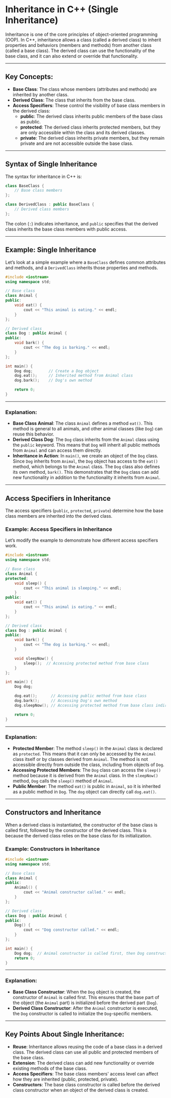 
# Inheritance in C++ (Single Inheritance)

Inheritance is one of the core principles of object-oriented programming (OOP). In C++, inheritance allows a class (called a derived class) to inherit properties and behaviors (members and methods) from another class (called a base class). The derived class can use the functionality of the base class, and it can also extend or override that functionality.

---

## Key Concepts:

- **Base Class**: The class whose members (attributes and methods) are inherited by another class.
- **Derived Class**: The class that inherits from the base class.
- **Access Specifiers**: These control the visibility of base class members in the derived class:
  - **public**: The derived class inherits public members of the base class as public.
  - **protected**: The derived class inherits protected members, but they are only accessible within the class and its derived classes.
  - **private**: The derived class inherits private members, but they remain private and are not accessible outside the base class.

---

## Syntax of Single Inheritance

The syntax for inheritance in C++ is:

```cpp
class BaseClass {
    // Base class members
};

class DerivedClass : public BaseClass {
    // Derived class members
};
```

The colon (`:`) indicates inheritance, and `public` specifies that the derived class inherits the base class members with public access.

---

## Example: Single Inheritance

Let’s look at a simple example where a `BaseClass` defines common attributes and methods, and a `DerivedClass` inherits those properties and methods.

```cpp
#include <iostream>
using namespace std;

// Base class
class Animal {
public:
    void eat() {
        cout << "This animal is eating." << endl;
    }
};

// Derived class
class Dog : public Animal {
public:
    void bark() {
        cout << "The dog is barking." << endl;
    }
};

int main() {
    Dog dog;       // Create a Dog object
    dog.eat();     // Inherited method from Animal class
    dog.bark();    // Dog's own method

    return 0;
}
```

---

### Explanation:

- **Base Class Animal**: The class `Animal` defines a method `eat()`. This method is general to all animals, and other animal classes (like `Dog`) can reuse this behavior.
- **Derived Class Dog**: The `Dog` class inherits from the `Animal` class using the `public` keyword. This means that `Dog` will inherit all public methods from `Animal` and can access them directly.
- **Inheritance in Action**: In `main()`, we create an object of the `Dog` class. Since `Dog` inherits from `Animal`, the `Dog` object has access to the `eat()` method, which belongs to the `Animal` class. The `Dog` class also defines its own method, `bark()`. This demonstrates that the `Dog` class can add new functionality in addition to the functionality it inherits from `Animal`.

---

## Access Specifiers in Inheritance

The access specifiers (`public`, `protected`, `private`) determine how the base class members are inherited into the derived class.

### Example: Access Specifiers in Inheritance

Let’s modify the example to demonstrate how different access specifiers work.

```cpp
#include <iostream>
using namespace std;

// Base class
class Animal {
protected:
    void sleep() {
        cout << "This animal is sleeping." << endl;
    }
public:
    void eat() {
        cout << "This animal is eating." << endl;
    }
};

// Derived class
class Dog : public Animal {
public:
    void bark() {
        cout << "The dog is barking." << endl;
    }

    void sleepNow() {
        sleep();  // Accessing protected method from base class
    }
};

int main() {
    Dog dog;

    dog.eat();      // Accessing public method from base class
    dog.bark();     // Accessing Dog's own method
    dog.sleepNow(); // Accessing protected method from base class indirectly

    return 0;
}
```

---

### Explanation:

- **Protected Member**: The method `sleep()` in the `Animal` class is declared as `protected`. This means that it can only be accessed by the `Animal` class itself or by classes derived from `Animal`. The method is not accessible directly from outside the class, including from objects of `Dog`.
- **Accessing Protected Members**: The `Dog` class can access the `sleep()` method because it is derived from the `Animal` class. In the `sleepNow()` method, `Dog` calls the `sleep()` method of `Animal`.
- **Public Member**: The method `eat()` is public in `Animal`, so it is inherited as a public method in `Dog`. The `dog` object can directly call `dog.eat()`.

---

## Constructors and Inheritance

When a derived class is instantiated, the constructor of the base class is called first, followed by the constructor of the derived class. This is because the derived class relies on the base class for its initialization.

### Example: Constructors in Inheritance

```cpp
#include <iostream>
using namespace std;

// Base class
class Animal {
public:
    Animal() {
        cout << "Animal constructor called." << endl;
    }
};

// Derived class
class Dog : public Animal {
public:
    Dog() {
        cout << "Dog constructor called." << endl;
    }
};

int main() {
    Dog dog;  // Animal constructor is called first, then Dog constructor
    return 0;
}
```

---

### Explanation:

- **Base Class Constructor**: When the `Dog` object is created, the constructor of `Animal` is called first. This ensures that the base part of the object (the `Animal` part) is initialized before the derived part (`Dog`).
- **Derived Class Constructor**: After the `Animal` constructor is executed, the `Dog` constructor is called to initialize the `Dog`-specific members.

---

## Key Points About Single Inheritance:

- **Reuse**: Inheritance allows reusing the code of a base class in a derived class. The derived class can use all public and protected members of the base class.
- **Extension**: The derived class can add new functionality or override existing methods of the base class.
- **Access Specifiers**: The base class members' access level can affect how they are inherited (public, protected, private).
- **Constructors**: The base class constructor is called before the derived class constructor when an object of the derived class is created.
